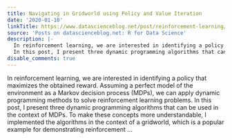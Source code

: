 ```yaml
---
title: Navigating in Gridworld using Policy and Value Iteration
date: '2020-01-10'
linkTitle: https://www.datascienceblog.net/post/reinforcement-learning/mdps_dynamic_programming/
source: 'Posts on datascienceblog.net: R for Data Science'
description: |-
  In reinforcement learning, we are interested in identifying a policy that maximizes the obtained reward. Assuming a perfect model of the environment as a Markov decision process (MDPs), we can apply dynamic programming methods to solve reinforcement learning problems.
  In this post, I present three dynamic programming algorithms that can be used in the context of MDPs. To make these concepts more understandable, I implemented the algorithms in the context of a gridworld, which is a popular example for demonstrating reinforcement ...
disable_comments: true
---
```

In reinforcement learning, we are interested in identifying a policy that maximizes the obtained reward. Assuming a perfect model of the environment as a Markov decision process (MDPs), we can apply dynamic programming methods to solve reinforcement learning problems.
In this post, I present three dynamic programming algorithms that can be used in the context of MDPs. To make these concepts more understandable, I implemented the algorithms in the context of a gridworld, which is a popular example for demonstrating reinforcement ...